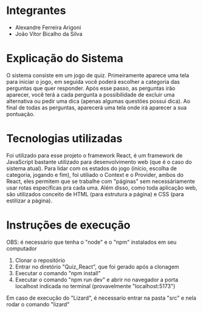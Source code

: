 # Integrantes

  * Alexandre Ferreira Arigoni
  * João Vítor Bicalho da Silva

# Explicação do Sistema

O sistema consiste em um jogo de quiz. Primeiramente aparece uma tela para iniciar o jogo, em seguida você poderá escolher a categoria das perguntas que quer responder. Após esse passo, as perguntas irão aparecer, você terá a cada pergunta a possibilidade de excluir uma alternativa ou pedir uma dica (apenas algumas questões possui dica). Ao final de todas as perguntas, aparecerá uma tela onde irá aparecer a sua pontuação.

# Tecnologias utilizadas

Foi utilizado para esse projeto o framework React, é um framework de JavaScript bastante utilizado para desenvolvimento web (que é o caso do sistema atual). Para lidar com os estados do jogo (início, escolha de categoria, jogando e fim), foi utiliado o Context e o Provider, ambos do React, eles permitem que se trabalhe com "páginas" sem necessáriamente usar rotas específicas pra cada uma. Além disso, como toda aplicação web, são utilizados conceito de HTML (para estrutura a página) e CSS (para estilizar a página).

# Instruções de execução

OBS: é necessário que tenha o "node" e o "npm" instalados em seu computador

1. Clonar o repositório
2. Entrar no diretório "Quiz_React", que foi gerado após a clonagem
3. Executar o comando "npm install"
5. Executar o comando "npm run dev" e abrir no navegador a porta localhost indicada no terminal (provavelmente "localhost:5173")

  Em caso de execução do "Lizard", é necessario entrar na pasta "src" e nela rodar o comando "lizard"
